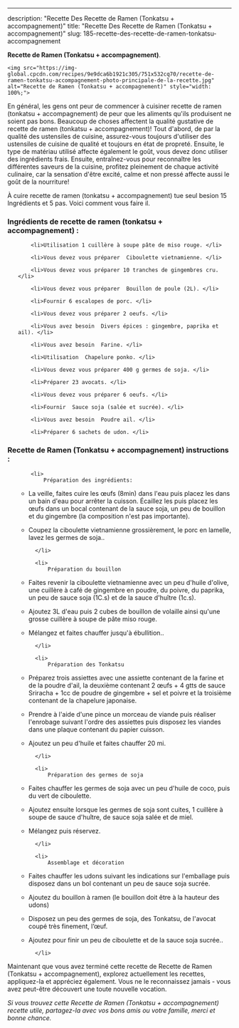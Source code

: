 ---
description: "Recette Des Recette de Ramen (Tonkatsu + accompagnement)"
title: "Recette Des Recette de Ramen (Tonkatsu + accompagnement)"
slug: 185-recette-des-recette-de-ramen-tonkatsu-accompagnement

<p>
	<strong>Recette de Ramen (Tonkatsu + accompagnement)</strong>. 
	
</p>
<p>
	
	<img src="https://img-global.cpcdn.com/recipes/9e9dca6b1921c305/751x532cq70/recette-de-ramen-tonkatsu-accompagnement-photo-principale-de-la-recette.jpg" alt="Recette de Ramen (Tonkatsu + accompagnement)" style="width: 100%;">
	
	
</p>

En général, les gens ont peur de commencer à cuisiner recette de ramen (tonkatsu + accompagnement) de peur que les aliments qu'ils produisent ne soient pas bons. Beaucoup de choses affectent la qualité gustative de recette de ramen (tonkatsu + accompagnement)! Tout d'abord, de par la qualité des ustensiles de cuisine, assurez-vous toujours d'utiliser des ustensiles de cuisine de qualité et toujours en état de propreté. Ensuite, le type de matériau utilisé affecte également le goût, vous devez donc utiliser des ingrédients frais. Ensuite, entraînez-vous pour reconnaître les différentes saveurs de la cuisine, profitez pleinement de chaque activité culinaire, car la sensation d'être excité, calme et non pressé affecte aussi le goût de la nourriture!

<!--inarticleads1-->

À cuire recette de ramen (tonkatsu + accompagnement) tue seul besion 15 Ingrédients et 5 pas. Voici comment vous faire il.

<h3>Ingrédients de recette de ramen (tonkatsu + accompagnement) :</h3>

<ol>
	
		<li>Utilisation 1 cuillère à soupe pâte de miso rouge. </li>
	
		<li>Vous devez vous préparer  Ciboulette vietnamienne. </li>
	
		<li>Vous devez vous préparer 10 tranches de gingembres cru. </li>
	
		<li>Vous devez vous préparer  Bouillon de poule (2L). </li>
	
		<li>Fournir 6 escalopes de porc. </li>
	
		<li>Vous devez vous préparer 2 oeufs. </li>
	
		<li>Vous avez besoin  Divers épices : gingembre, paprika et ail). </li>
	
		<li>Vous avez besoin  Farine. </li>
	
		<li>Utilisation  Chapelure ponko. </li>
	
		<li>Vous devez vous préparer 400 g germes de soja. </li>
	
		<li>Préparer 23 avocats. </li>
	
		<li>Vous devez vous préparer 6 oeufs. </li>
	
		<li>Fournir  Sauce soja (salée et sucrée). </li>
	
		<li>Vous avez besoin  Poudre ail. </li>
	
		<li>Préparer 6 sachets de udon. </li>
	
</ol>



<!--inarticleads2-->

<h3>Recette de Ramen (Tonkatsu + accompagnement) instructions :</h3>

<ol>
	
		<li>
			Préparation des ingrédients:

- La veille, faites cuire les œufs (8min) dans l&#39;eau puis placez les dans un bain d&#39;eau pour arrêter la cuisson. Écaillez les puis placez les œufs dans un bocal contenant de la sauce soja, un peu de bouillon et du gingembre (la composition n&#39;est pas importante).

- Coupez la ciboulette vietnamienne grossièrement, le porc en lamelle, lavez les germes de soja..
			
			
		</li>
	
		<li>
			Préparation du bouillon

- Faites revenir la ciboulette vietnamienne avec un peu d&#39;huile d&#39;olive, une cuillère à café de gingembre en poudre, du poivre, du paprika, un peu de sauce soja (1C.s) et de la sauce d&#39;huître (1c.s).

- Ajoutez 3L d&#39;eau puis 2 cubes de bouillon de volaille ainsi qu&#39;une grosse cuillère à soupe de pâte miso rouge.

- Mélangez et faites chauffer jusqu&#39;à ébullition..
			
			
		</li>
	
		<li>
			Préparation des Tonkatsu

- Préparez trois assiettes avec une assiette contenant de la farine et de la poudre d&#39;ail, la deuxième contenant 2 œufs + 4 gtts de sauce Sriracha + 1cc de poudre de gingembre + sel et poivre et la troisième contenant de la chapelure japonaise.

- Prendre à l&#39;aide d&#39;une pince un morceau de viande puis réaliser l&#39;enrobage suivant l&#39;ordre des assiettes puis disposez les viandes dans une plaque contenant du papier cuisson.

- Ajoutez un peu d&#39;huile et faites chauffer 20 mi.
			
			
		</li>
	
		<li>
			Préparation des germes de soja

- Faites chauffer les germes de soja avec un peu d&#39;huile de coco, puis du vert de ciboulette.

- Ajoutez ensuite lorsque les germes de soja sont cuites, 1 cuillère à soupe de sauce d&#39;huître, de sauce soja salée et de miel.

- Mélangez puis réservez.
			
			
		</li>
	
		<li>
			Assemblage et décoration

- Faites chauffer les udons suivant les indications sur l&#39;emballage puis disposez dans un bol contenant un peu de sauce soja sucrée.

- Ajoutez du bouillon à ramen (le bouillon doit être à la hauteur des udons)

- Disposez un peu des germes de soja, des Tonkatsu, de l&#39;avocat coupé très finement, l’œuf.

- Ajoutez pour finir un peu de ciboulette et de la sauce soja sucrée..
			
			
		</li>
	
</ol>



<!--inarticleads1-->

<p>
Maintenant que vous avez terminé cette recette de Recette de Ramen (Tonkatsu + accompagnement), explorez actuellement les recettes, appliquez-la et appréciez également. Vous ne le reconnaissez jamais - vous avez peut-être découvert une toute nouvelle vocation.
</p>

<p>
<i>Si vous trouvez cette Recette de Ramen (Tonkatsu + accompagnement) recette utile, partagez-la avec vos bons amis ou votre famille, merci et bonne chance.</i>
</p>
